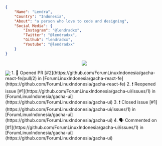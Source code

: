 ```json
{
    "Name": "Lendra",
    "Country": "Indonesia",
    "About": "a person who love to code and designing",
    "Social Media": {
        "Instagram": "@lendradxx",
        "Twitter": "@lendradxx",
        "Github": "lendradxx",
        "Youtube": "@lendradxx"
    }
}
```
<p align="center">
<img src="https://github-profile-trophy.vercel.app/?username=lendradxx&theme=discord&no-frame=true&margin-w=10&margin-h=10" align="center" />
</p>
<img src="https://github.com/lendradxx/lendradxx/blob/assets/snake.svg?raw" align="center" />
<!--START_SECTION:activity-->
1. 💪 Opened PR [#2](https://github.com/ForumLinuxIndonesia/gacha-react-fe/pull/2) in [ForumLinuxIndonesia/gacha-react-fe](https://github.com/ForumLinuxIndonesia/gacha-react-fe)
2. ❗️ Reopened issue [#1](https://github.com/ForumLinuxIndonesia/gacha-ui/issues/1) in [ForumLinuxIndonesia/gacha-ui](https://github.com/ForumLinuxIndonesia/gacha-ui)
3. ❗️ Closed issue [#1](https://github.com/ForumLinuxIndonesia/gacha-ui/issues/1) in [ForumLinuxIndonesia/gacha-ui](https://github.com/ForumLinuxIndonesia/gacha-ui)
4. 🗣 Commented on [#1](https://github.com/ForumLinuxIndonesia/gacha-ui/issues/1) in [ForumLinuxIndonesia/gacha-ui](https://github.com/ForumLinuxIndonesia/gacha-ui)
<!--END_SECTION:activity-->
